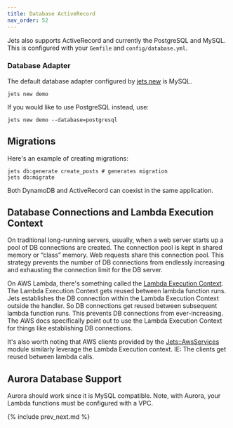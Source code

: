 ```yaml
---
title: Database ActiveRecord
nav_order: 52
---
```


Jets also supports ActiveRecord and currently the PostgreSQL and MySQL.  This is configured with your `Gemfile` and `config/database.yml`.

### Database Adapter

The default database adapter configured by [jets new](https://rubyonjets.com/reference/jets-new/) is MySQL.

    jets new demo

If you would like to use PostgreSQL instead, use:

    jets new demo --database=postgresql

## Migrations

Here's an example of creating migrations:

    jets db:generate create_posts # generates migration
    jets db:migrate

Both DynamoDB and ActiveRecord can coexist in the same application.

## Database Connections and Lambda Execution Context

On traditional long-running servers, usually, when a web server starts up a pool of DB connections are created. The connection pool is kept in shared memory or “class” memory. Web requests share this connection pool. This strategy prevents the number of DB connections from endlessly increasing and exhausting the connection limit for the DB server.

On AWS Lambda, there's something called the [Lambda Execution Context](https://docs.aws.amazon.com/lambda/latest/dg/running-lambda-code.html).  The Lambda Execution Context gets reused between lambda function runs. Jets establishes the DB connection within the Lambda Execution Context outside the handler. So DB connections get reused between subsequent lambda function runs. This prevents DB connections from ever-increasing. The AWS docs specifically point out to use the Lambda Execution Context for things like establishing DB connections.

It's also worth noting that AWS clients provided by the [Jets::AwsServices](https://github.com/tongueroo/jets/blob/master/lib/jets/aws_services.rb) module similarly leverage the Lambda Execution context. IE: The clients get reused between lambda calls.

## Aurora Database Support

Aurora should work since it is MySQL compatible. Note, with Aurora, your Lambda functions must be configured with a VPC.

{% include prev_next.md %}

